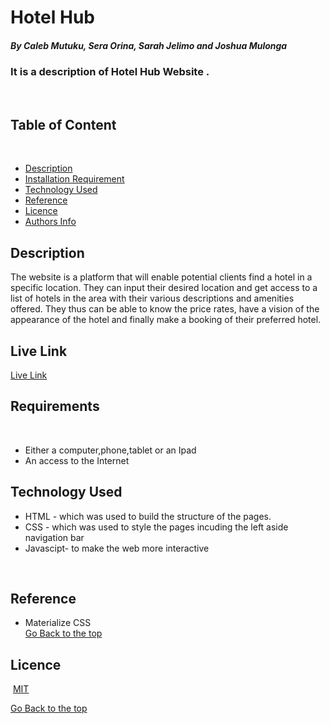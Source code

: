 # Hotel Hub
##### By Caleb Mutuku, Sera Orina, Sarah Jelimo and Joshua Mulonga
### It is a description of Hotel Hub Website .
​
## Table of Content
​
+ [Description](#description)
+ [Installation Requirement](#Installation)
+ [Technology Used](#technology-used)
+ [Reference](#reference)
+ [Licence](#licence)
+ [Authors Info](#author-Info)
​
## Description
<p>The website is a platform that will enable potential clients find a hotel in a specific location. They can input their desired location and get access to a list of hotels in the area with their various descriptions and amenities offered. They thus can be able to know the price rates, have a vision of the appearance of the hotel and finally make a booking of their preferred hotel. 
</p>






## Live Link
[Live Link](https://jelimosarah.github.io/hotelhub/)

## Requirements
​
* Either a computer,phone,tablet or an Ipad
​
* An access to the Internet
​

## Technology Used
* HTML - which was used to build the structure of the pages.
​
* CSS - which was used to style the pages incuding the left aside navigation bar
​
* Javascipt- to make the web more interactive
​

​
## Reference
* Materialize CSS
​<br>
[Go Back to the top](#Hotel_Hub)
​
## Licence
​
[MIT](LICENSE)
​
​<br>

[Go Back to the top](#Hotel_Hub)
